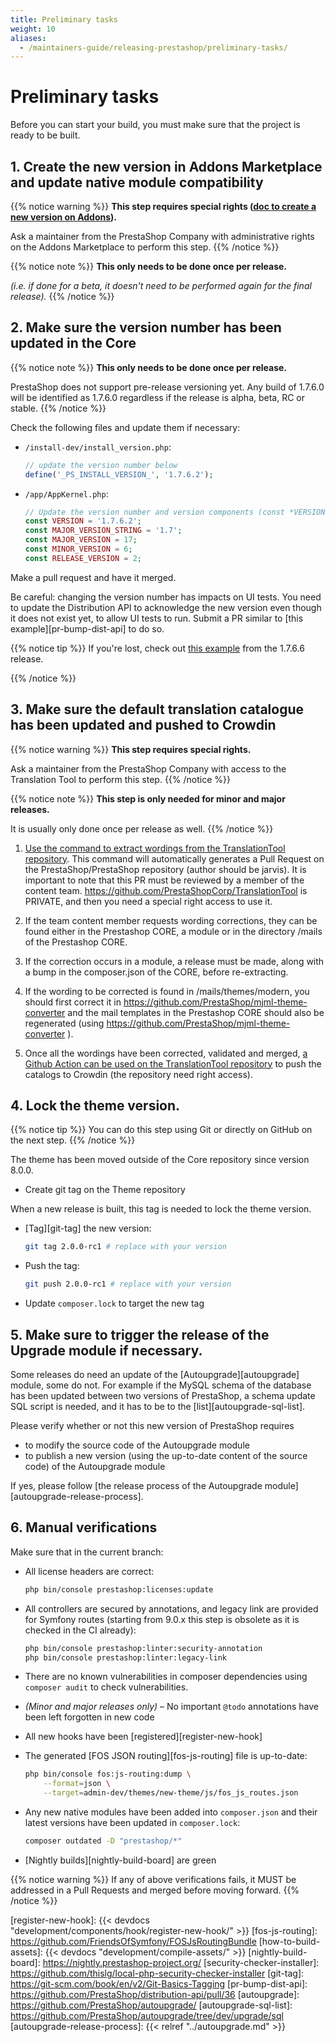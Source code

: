 ```yaml
---
title: Preliminary tasks
weight: 10
aliases:
  - /maintainers-guide/releasing-prestashop/preliminary-tasks/
---
```


# Preliminary tasks

Before you can start your build, you must make sure that the project is ready to be built.

## 1. Create the new version in Addons Marketplace and update native module compatibility

{{% notice warning %}}
**This step requires special rights ([doc to create a new version on Addons](https://www.notion.so/prestashopcorp/Create-the-new-version-in-the-Addons-Marketplace-update-module-compatibility-4aae19abe5b641f9a77e904cd913e50a?pvs=4)).**

Ask a maintainer from the PrestaShop Company with administrative rights on the Addons Marketplace to perform this step.
{{% /notice %}}

{{% notice note %}}
**This only needs to be done once per release.**

_(i.e. if done for a beta, it doesn't need to be performed again for the final release)._
{{% /notice %}}

## 2. Make sure the version number has been updated in the Core

{{% notice note %}}
**This only needs to be done once per release.**

PrestaShop does not support pre-release versioning yet. Any build of 1.7.6.0 will be identified as 1.7.6.0 regardless if the release is alpha, beta, RC or stable.
{{% /notice %}}

Check the following files and update them if necessary:

* `/install-dev/install_version.php`:

    ```php
    // update the version number below
    define('_PS_INSTALL_VERSION_', '1.7.6.2');
    ```

* `/app/AppKernel.php`:

    ```php
    // Update the version number and version components (const *VERSION and the other one, which depends for patch or minor)
    const VERSION = '1.7.6.2';
    const MAJOR_VERSION_STRING = '1.7';
    const MAJOR_VERSION = 17;
    const MINOR_VERSION = 6;
    const RELEASE_VERSION = 2;
    ```

Make a pull request and have it merged.

Be careful: changing the version number has impacts on UI tests. You need to update the Distribution API to acknowledge the new version even though it does not exist yet, to allow UI tests to run. Submit a PR similar to [this example][pr-bump-dist-api] to do so.

{{% notice tip %}}
If you're lost, check out [this example][bump-core-version-pr-example] from the 1.7.6.6 release.

[bump-core-version-pr-example]: https://github.com/PrestaShop/PrestaShop/pull/19980
{{% /notice %}}

## 3. Make sure the default translation catalogue has been updated and pushed to Crowdin

{{% notice warning %}}
**This step requires special rights.**

Ask a maintainer from the PrestaShop Company with access to the Translation Tool to perform this step.
{{% /notice %}}

{{% notice note %}}
**This step is only needed for minor and major releases.**

It is usually only done once per release as well.
{{% /notice %}}

1. [Use the command to extract wordings from the TranslationTool repository](https://github.com/PrestaShopCorp/TranslationTool/actions/workflows/create-default-catalog-pr.yml). This command will automatically generates a Pull Request on the PrestaShop/PrestaShop repository (author should be jarvis). It is important to note that this PR must be reviewed by a member of the content team.
   https://github.com/PrestaShopCorp/TranslationTool is PRIVATE, and then you need a special right access to use it.

3. If the team content member requests wording corrections, they can be found either in the Prestashop CORE, a module or in the directory /mails of the Prestashop CORE.

4. If the correction occurs in a module, a release must be made, along with a bump in the composer.json of the CORE, before re-extracting.

5. If the wording to be corrected is found in /mails/themes/modern, you should first correct it in https://github.com/PrestaShop/mjml-theme-converter and the mail templates in the Prestashop CORE should also be regenerated (using https://github.com/PrestaShop/mjml-theme-converter ).

6. Once all the wordings have been corrected, validated and merged, [a Github Action can be used on the TranslationTool repository](https://github.com/PrestaShopCorp/TranslationTool/actions/workflows/push_catalog_to_crowdin.yml) to push the catalogs to Crowdin (the repository need right access).

## 4. Lock the theme version.

{{% notice tip %}}
You can do this step using Git or directly on GitHub on the next step.
{{% /notice %}}

The theme has been moved outside of the Core repository since version 8.0.0.

* Create git tag on the Theme repository

When a new release is built, this tag is needed to lock the theme version.

- [Tag][git-tag] the new version:
    ```bash
    git tag 2.0.0-rc1 # replace with your version
    ```
- Push the tag:
    ```bash
    git push 2.0.0-rc1 # replace with your version
    ```

* Update `composer.lock` to target the new tag

## 5. Make sure to trigger the release of the Upgrade module if necessary.

Some releases do need an update of the [Autoupgrade][autoupgrade] module, some do not. For example if the MySQL schema of the database has been updated between two versions of PrestaShop, a schema update SQL script is needed, and it has to be to the [list][autoupgrade-sql-list].

Please verify whether or not this new version of PrestaShop requires
- to modify the source code of the Autoupgrade module
- to publish a new version (using the up-to-date content of the source code) of the Autoupgrade module

If yes, please follow [the release process of the Autoupgrade module][autoupgrade-release-process].

## 6. Manual verifications

Make sure that in the current branch:

* All license headers are correct:
  
  ```bash
  php bin/console prestashop:licenses:update
  ```

* All controllers are secured by annotations, and legacy link are provided for Symfony routes (starting from 9.0.x this step is obsolete as it is checked in the CI already):

  ```bash
  php bin/console prestashop:linter:security-annotation
  php bin/console prestashop:linter:legacy-link

* There are no known vulnerabilities in composer dependencies using `composer audit` to check vulnerabilities.

* _(Minor and major releases only)_ – No important `@todo` annotations have been left forgotten in new code

* All new hooks have been [registered][register-new-hook]

* The generated [FOS JSON routing][fos-js-routing] file is up-to-date:
  
  ```bash
  php bin/console fos:js-routing:dump \
      --format=json \
      --target=admin-dev/themes/new-theme/js/fos_js_routes.json
  ```

* Any new native modules have been added into `composer.json` and their latest versions have been updated in `composer.lock`:
  
  ```bash
  composer outdated -D "prestashop/*"
  ```
    
* [Nightly builds][nightly-build-board] are green


{{% notice warning %}}
If any of above verifications fails, it MUST be addressed in a Pull Requests and merged before moving forward.
{{% /notice %}}

[security-checker]: https://github.com/fabpot/local-php-security-checker
[register-new-hook]: {{< devdocs "development/components/hook/register-new-hook/" >}}
[fos-js-routing]: https://github.com/FriendsOfSymfony/FOSJsRoutingBundle
[how-to-build-assets]: {{< devdocs "development/compile-assets/" >}}
[nightly-build-board]: https://nightly.prestashop-project.org/
[security-checker-installer]: https://github.com/thislg/local-php-security-checker-installer
[git-tag]: https://git-scm.com/book/en/v2/Git-Basics-Tagging
[pr-bump-dist-api]: https://github.com/PrestaShop/distribution-api/pull/36
[autoupgrade]: https://github.com/PrestaShop/autoupgrade/
[autoupgrade-sql-list]: https://github.com/PrestaShop/autoupgrade/tree/dev/upgrade/sql
[autoupgrade-release-process]: {{< relref "../autoupgrade.md" >}}